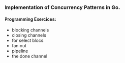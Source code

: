 ### Implementation of Concurrency Patterns in Go.

#### Programming Exercices:

- blocking channels
- closing channels
- for select blocs
- fan out
- pipeline
- the done channel